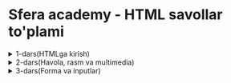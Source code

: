 # **Sfera academy - HTML savollar to'plami**

<details>
  <summary>1-dars(HTMLga kirish)</summary>

  - HTML nima va u qanday ishlaydi?
  - HTML necha qismga bo'linadi?
  - Doctype nima?
  - HTML faylining kengaytmasi qanday bo‘ladi?
  - Brauzerlar HTML fayllarni qanday ko‘rsatadi?
  - `<html>` tegi nimani bildiradi?
  - `<head>` va `<body>` teglarining farqi nima?
  - `<head>` ichida odatda qanday teglar bo‘ladi?
  - `<title>` tegining vazifasi nima?
  - `<br>` tegi nima qiladi va qanday ishlatiladi?
  - `<hr>` tegi qanday vazifa bajaradi?
  - `<br>` va `<p>` o‘rtasidagi farq nimada?
  - `<h1>` dan `<h6>` gacha bo‘lgan teglar nima uchun kerak?

</details>
<details>
  <summary>2-dars(Havola, rasm va multimedia)</summary>

 - `<a>` tegi nima uchun ishlatiladi?
 - `<a>` tegining href atributi qanday ishlaydi?
 - `<a href="https://google.com">Google</a>` kodida nima noto‘g‘ri bo‘lishi mumkin?
 - `<a>` tegida `target="_blank"` nima qiladi?
 - `<a>` tegida `target="_self"` nima qiladi?
 - `<img>` tegining **src** va **alt** atributlari nimani bildiradi?
 - `<img>` tegi orqali rasm qanday yuklanadi?
 - `<img>` bilan bog‘liq muammolar va yechimlar?
 - `<audio>` va `<video>` teglarining asosiy atributlarini sanang.
 - **controls**, **autoplay**, **loop**, **muted** atributlari qanday ishlaydi?
 - <img> tegi qanday rasmni yuklaydi?
 - `<img src="rasm.jpg">` degan kod qanday ishlaydi?
 - Rasmni brauzerda ko‘rinmay qolishiga nima sabab bo‘ladi?
 - `alt` atributining foydasi va ahamiyati nimada?
 - `<img>` tegiga o‘lcham **(width, height)** qanday beriladi?
 - `<audio>` tegi nima uchun ishlatiladi?
 - **src, controls, autoplay, loop** atributlari qanday ishlaydi?
 - `<audio controls src="track.mp3"></audio>` qanday ishlaydi?
 - `<audio>` tegi uchun brauzerlar qanday formatlarni qo‘llab-quvvatlaydi?
 - Foydalanuvchi autoplay ni ko‘rmayapti — sababi nima bo‘lishi mumkin?
 - `<audio muted>` qanday holatlarda ishlatiladi?
 - `<video>` tegi nima uchun ishlatiladi?
 - `<video src="clip.mp4" controls></video>` kodini tahlil qiling.
 - `<video>` va` <iframe>` farqi nimada?
 - `<source>` tegini video ichida ishlatishning foydasi nimada?
 - **loop , autoplay ,  muted , poster , controls** atributlarini farqi nimada?

</details>

<details>
<summary>3-dars(Forma va inputlar)</summary>
 - `<table>` strukturasi qanday bo‘ladi?
 - `<tr>` nima va qanday ishlatiladi?
 - `<th>` va `<td>` farqi nima?
 - `<form>` tegi qanday maqsadda ishlatiladi?
 - `<input>` tegining turlari (type) nimalar?
 - `<textarea>` bilan `<input type="text">` o‘rtasidagi farq nima?
 - `<select>` va `<option>` qanday ishlaydi? Misol keltiring.
 - `<button>` tugmasi qanday ishlaydi va qanday yoziladi?
 - HTML atribut nima?
 - **id** va **class** atributlarining farqi nima?
 - **style** atributi orqali qanday CSS yozish mumkin?
 - `<th>` degani nima va u qanday farq qiladi `<td>` dan?
 - Jadvalga ramka (border) qanday beriladi?
 - Jadvalga qatorlar va ustunlar qanday qo‘shiladi?
 - `<input type="text">` va `<input type="password">` farqi nima?
 - **placeholder** va **value** nima?
 - `input type="radio"` nima qiladi?
 - `input type="checkbox"` qanday ishlaydi?
 - Formadagi matn maydoniga oldindan qiymat berish uchun qaysi atribut kerak?

</details>
